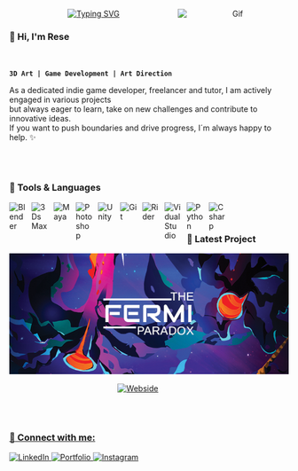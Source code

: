<!-- https://github.com/DenverCoder1/readme-typing-svg -- for typwriter text -->
<p align="center">
  <a href="https://git.io/typing-svg"><img src="https://readme-typing-svg.demolab.com?font=monserat&weight=500&size=25&duration=4000&pause=1005&color=CD14BC&center=true&vCenter=true&width=435&lines=Welcome;lets+push+things+forward" alt="Typing SVG" /></a>
  <!-- https://github.com/Anmol-Baranwal/Cool-GIFs-For-GitHub -- for implementing gifs -->
  <img align="right" alt="Gif" src="https://github.com/picmansmodel/picmansmodel/blob/main/FlipPhone.gif?raw=true" width="200" />




### :octopus: Hi, I'm Rese 
<br />

<!-- https://gist.github.com/rxaviers/7360908 -- for emoji images -->

**`3D Art | Game Development | Art Direction`**
<br />

As a dedicated indie game developer, freelancer and tutor, I am actively engaged in various projects 
<br />
but always eager to learn, take on new challenges and contribute to innovative ideas. 
<br />
If you want to push boundaries and drive progress, I´m always happy to help. :sparkles:

<br />
<br />


### 🧰 Tools & Languages

<!-- https://devicon.dev/ -- for SVG images -->

<img align="left" alt="Blender" width="30px" style="padding-right:10px;" src="https://cdn.jsdelivr.net/gh/devicons/devicon@latest/icons/blender/blender-original.svg" />          
<img align="left" alt="3Ds Max" width="30px" style="padding-right:10px;" src="https://cdn.jsdelivr.net/gh/devicons/devicon@latest/icons/threedsmax/threedsmax-original.svg" />
<img align="left" alt="Maya" width="30px" style="padding-right:10px;" src="https://cdn.jsdelivr.net/gh/devicons/devicon@latest/icons/maya/maya-original.svg" />
<img align="left" alt="Photoshop" width="30px" style="padding-right:10px;" src="https://cdn.jsdelivr.net/gh/devicons/devicon@latest/icons/photoshop/photoshop-original.svg" />
<img align="left" alt="Unity" width="30px" style="padding-right:10px;" src="https://cdn.jsdelivr.net/gh/devicons/devicon@latest/icons/unity/unity-original.svg" />
<img align="left" alt="Git" width="30px" style="padding-right:10px;" src="https://cdn.jsdelivr.net/gh/devicons/devicon/icons/git/git-original.svg" />
<img align="left" alt="Rider" width="30px" style="padding-right:10px;" src="https://cdn.jsdelivr.net/gh/devicons/devicon@latest/icons/rider/rider-original.svg" />
<img align="left" alt="VidualStudio" width="30px" style="padding-right:10px;" src="https://cdn.jsdelivr.net/gh/devicons/devicon@latest/icons/visualstudio/visualstudio-original.svg" />

<img align="left" alt="Python" width="30px" style="padding-right:10px;" src="https://cdn.jsdelivr.net/gh/devicons/devicon/icons/python/python-plain.svg" />
<img align="left" alt="Csharp" width="30px" style="padding-right:10px;" src="https://cdn.jsdelivr.net/gh/devicons/devicon@latest/icons/csharp/csharp-original.svg" />
                 
<br />

#
### :purple_heart: Latest Project

<!-- Image -->
<p align="center">
  <img src="https://github.com/picmansmodel/picmansmodel/blob/main/FermiHeaderBbackground.PNG" /></a>

<!-- Buttons -->
<p align="center">
  
  <a href="https://fermi-paradox.com/">
    <img alt="Webside" width="80px" style="padding-right:40px;" src="https://fermi-paradox.com/assets/anomalylogo-137631e8.png" /> 
  

<br />
<p align="center">
 <alt="Gif" src=" https://www.artstation.com/embed/82294664" width="200" />

<br />
    
#

###  :pizza: Connect with me:

<p align="left">
  <a href="https://www.linkedin.com/in/theresaschlag/">
    <img alt="LinkedIn" src="https://img.shields.io/badge/%20LinkedIn%20-CD14BC" /> 
  <a href="https://theresa-schlag.com/">
    <img alt="Portfolio" src="https://img.shields.io/badge/%20Portfolio%20-CD14BC" /> 
  <a href="https://www.instagram.com/picmansmodel/">
    <img alt="Instagram" src="https://img.shields.io/badge/%20Instagram%20-CD14BC" /> 
    
  
</p>
